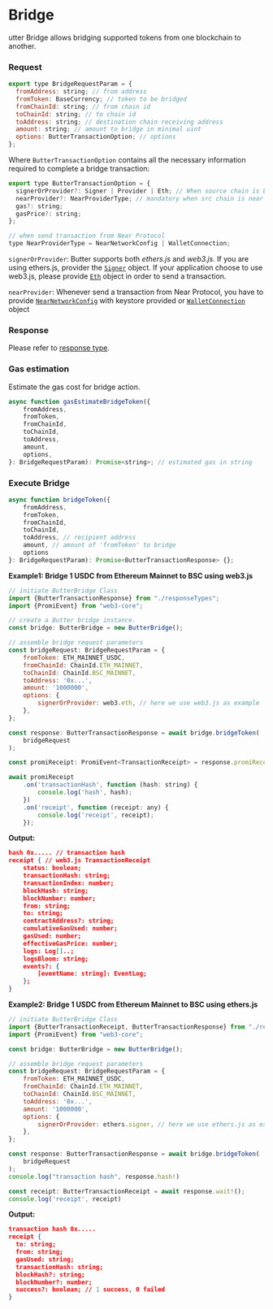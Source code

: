 # Bridge

utter Bridge allows bridging supported tokens from one blockchain to another.

### Request[​](https://docs.butternetwork.io/SDK/bridge#request) <a href="#request" id="request"></a>

```javascript
export type BridgeRequestParam = {
  fromAddress: string; // from address
  fromToken: BaseCurrency; // token to be bridged
  fromChainId: string; // from chain id
  toChainId: string; // to chain id
  toAddress: string; // destination chain receiving address
  amount: string; // amount to bridge in minimal uint
  options: ButterTransactionOption; // options
};
```

Where `ButterTransactionOption` contains all the necessary information required to complete a bridge transaction:

```javascript
export type ButterTransactionOption = {
  signerOrProvider?: Signer | Provider | Eth; // When source chain is EVM provide Ethers.js Signer/Provider or Web3.js Eth info
  nearProvider?: NearProviderType; // mandatory when src chain is near
  gas?: string;
  gasPrice?: string;
};

// when send transaction from Near Protocol
type NearProviderType = NearNetworkConfig | WalletConnection;
```

`signerOrProvider`: Butter supports both _ethers.js_ and _web3.js_. If you are using ethers.js, provider the [`Signer`](https://docs.ethers.org/v5/api/signer/) object. If your application choose to use web3.js, please provide [`Eth`](https://web3js.readthedocs.io/en/v1.2.11/web3-eth.html) object in order to send a transaction.

`nearProvider`: Whenever send a transaction from Near Protocol, you have to provide [`NearNetworkConfig`](https://near.github.io/near-api-js/interfaces/connect.ConnectConfig) with keystore provided or [`WalletConnection`](https://near.github.io/near-api-js/classes/walletAccount.WalletConnection/) object

### Response[​](https://docs.butternetwork.io/SDK/bridge#response) <a href="#response" id="response"></a>

Please refer to [response type](https://docs.butternetwork.io/SDK/types#buttertransactionresponse).

### Gas estimation[​](https://docs.butternetwork.io/SDK/bridge#gas-estimation) <a href="#gas-estimation" id="gas-estimation"></a>

Estimate the gas cost for bridge action.

```javascript
async function gasEstimateBridgeToken({
    fromAddress,
    fromToken,
    fromChainId,
    toChainId,
    toAddress,
    amount,
    options,
}: BridgeRequestParam): Promise<string>; // estimated gas in string
```

### Execute Bridge[​](https://docs.butternetwork.io/SDK/bridge#execute-bridge) <a href="#execute-bridge" id="execute-bridge"></a>

```javascript
async function bridgeToken({
    fromAddress,
    fromToken,
    fromChainId,
    toChainId,
    toAddress, // recipient address
    amount, // amount of 'fromToken' to bridge
    options
}: BridgeRequestParam): Promise<ButterTransactionResponse> {};
```

**Example1: Bridge 1 USDC from Ethereum Mainnet to BSC using web3.js**[**​**](https://docs.butternetwork.io/SDK/bridge#example1-bridge-1-usdc-from-ethereum-mainnet-to-bsc-using-web3js)

```javascript
// initiate ButterBridge Class
import {ButterTransactionResponse} from "./responseTypes";
import {PromiEvent} from "web3-core";

// create a Butter bridge instance.
const bridge: ButterBridge = new ButterBridge();

// assemble bridge request parameters
const bridgeRequest: BridgeRequestParam = {
    fromToken: ETH_MAINNET_USDC,
    fromChainId: ChainId.ETH_MAINNET,
    toChainId: ChainId.BSC_MAINNET,
    toAddress: '0x...',
    amount: '1000000',
    options: {
        signerOrProvider: web3.eth, // here we use web3.js as example
    },
};

const response: ButterTransactionResponse = await bridge.bridgeToken(
    bridgeRequest
);

const promiReceipt: PromiEvent<TransactionReceipt> = response.promiReceipt!;

await promiReceipt
    .on('transactionHash', function (hash: string) {
        console.log('hash', hash);
    })
    .on('receipt', function (receipt: any) {
        console.log('receipt', receipt);
    });
```

**Output:**[**​**](https://docs.butternetwork.io/SDK/bridge#output)

```json
hash 0x..... // transaction hash
receipt { // web3.js TransactionReceipt
    status: boolean;
    transactionHash: string;
    transactionIndex: number;
    blockHash: string;
    blockNumber: number;
    from: string;
    to: string;
    contractAddress?: string;
    cumulativeGasUsed: number;
    gasUsed: number;
    effectiveGasPrice: number;
    logs: Log[]..;
    logsBloom: string;
    events?: {
        [eventName: string]: EventLog;
    };
}
```

**Example2: Bridge 1 USDC from Ethereum Mainnet to BSC using ethers.js**[**​**](https://docs.butternetwork.io/SDK/bridge#example2-bridge-1-usdc-from-ethereum-mainnet-to-bsc-using-ethersjs)

```javascript
// initiate ButterBridge Class
import {ButterTransactionReceipt, ButterTransactionResponse} from "./responseTypes";
import {PromiEvent} from "web3-core";

const bridge: ButterBridge = new ButterBridge();

// assemble bridge request parameters
const bridgeRequest: BridgeRequestParam = {
    fromToken: ETH_MAINNET_USDC,
    fromChainId: ChainId.ETH_MAINNET,
    toChainId: ChainId.BSC_MAINNET,
    toAddress: '0x...',
    amount: '1000000',
    options: {
        signerOrProvider: ethers.signer, // here we use ethers.js as example
    },
};

const response: ButterTransactionResponse = await bridge.bridgeToken(
    bridgeRequest
);
console.log("transaction hash", response.hash!)

const receipt: ButterTransactionReceipt = await response.wait!();
console.log('receipt', receipt)
```

**Output:**[**​**](https://docs.butternetwork.io/SDK/bridge#output-1)

```json
transaction hash 0x..... 
receipt {
  to: string;
  from: string;
  gasUsed: string;
  transactionHash: string;
  blockHash?: string;
  blockNumber?: number;
  success?: boolean; // 1 success, 0 failed
}
```

